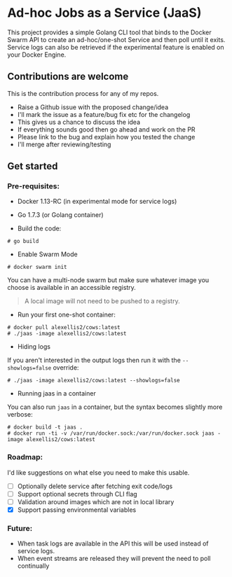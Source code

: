 # Ad-hoc Jobs as a Service (JaaS)

This project provides a simple Golang CLI tool that binds to the Docker Swarm API to create an ad-hoc/one-shot Service and then poll until it exits. Service logs can also be retrieved if the experimental feature is enabled on your Docker Engine.

## Contributions are welcome

This is the contribution process for any of my repos.

* Raise a Github issue with the proposed change/idea
* I'll mark the issue as a feature/bug fix etc for the changelog
* This gives us a chance to discuss the idea
* If everything sounds good then go ahead and work on the PR
 * Please link to the bug and explain how you tested the change
* I'll merge after reviewing/testing

## Get started

### Pre-requisites:

* Docker 1.13-RC (in experimental mode for service logs)
* Go 1.7.3 (or Golang container)

* Build the code:

```
# go build
```

* Enable Swarm Mode

```
# docker swarm init
```

You can have a multi-node swarm but make sure whatever image you choose is available in an accessible registry.

> A local image will not need to be pushed to a registry.

* Run your first one-shot container:

```
# docker pull alexellis2/cows:latest
# ./jaas -image alexellis2/cows:latest
```

* Hiding logs

If you aren't interested in the output logs then run it with the `--showlogs=false` override:

```
# ./jaas -image alexellis2/cows:latest --showlogs=false
```

* Running jaas in a container

You can also run `jaas` in a container, but the syntax becomes slightly more verbose:

```
# docker build -t jaas .
# docker run -ti -v /var/run/docker.sock:/var/run/docker.sock jaas -image alexellis2/cows:latest
```

### Roadmap:

I'd like suggestions on what else you need to make this usable.

* [ ] Optionally delete service after fetching exit code/logs
* [ ] Support optional secrets through CLI flag
* [ ] Validation around images which are not in local library
* [x] Support passing environmental variables

### Future:

* When task logs are available in the API this will be used instead of service logs.
* When event streams are released they will prevent the need to poll continually
